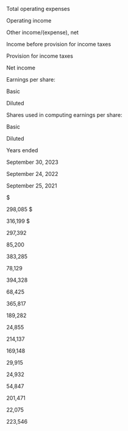 Total operating expenses

Operating income

Other income/(expense), net

Income before provision for income taxes

Provision for income taxes

Net income

Earnings per share:

Basic

Diluted

Shares used in computing earnings per share:

Basic

Diluted

Years ended

September 30,
2023

September 24,
2022

September 25,
2021

$

298,085  $

316,199  $

297,392

85,200

383,285

78,129

394,328

68,425

365,817

189,282

24,855

214,137

169,148

29,915

24,932

54,847

201,471

22,075

223,546